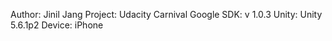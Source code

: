 Author: Jinil Jang
Project: Udacity Carnival
Google SDK: v 1.0.3
Unity: Unity 5.6.1p2
Device: iPhone
